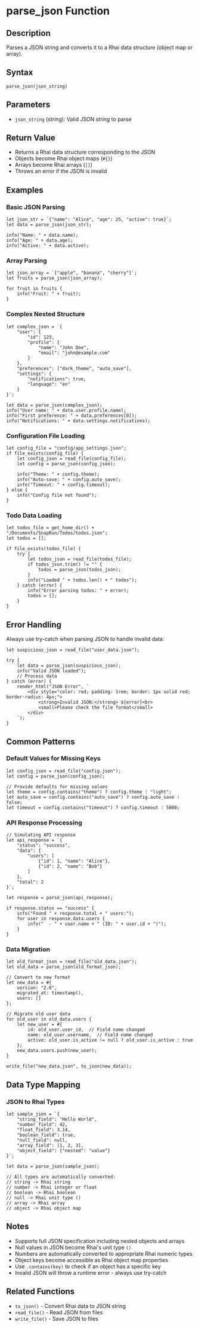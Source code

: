 # parse_json Function

## Description
Parses a JSON string and converts it to a Rhai data structure (object map or array).

## Syntax
```rhai
parse_json(json_string)
```

## Parameters
- `json_string` (string): Valid JSON string to parse

## Return Value
- Returns a Rhai data structure corresponding to the JSON
- Objects become Rhai object maps (`#{}`)
- Arrays become Rhai arrays (`[]`)
- Throws an error if the JSON is invalid

## Examples

### Basic JSON Parsing
```rhai
let json_str = `{"name": "Alice", "age": 25, "active": true}`;
let data = parse_json(json_str);

info("Name: " + data.name);
info("Age: " + data.age);
info("Active: " + data.active);
```

### Array Parsing
```rhai
let json_array = `["apple", "banana", "cherry"]`;
let fruits = parse_json(json_array);

for fruit in fruits {
    info("Fruit: " + fruit);
}
```

### Complex Nested Structure
```rhai
let complex_json = `{
    "user": {
        "id": 123,
        "profile": {
            "name": "John Doe",
            "email": "john@example.com"
        }
    },
    "preferences": ["dark_theme", "auto_save"],
    "settings": {
        "notifications": true,
        "language": "en"
    }
}`;

let data = parse_json(complex_json);
info("User name: " + data.user.profile.name);
info("First preference: " + data.preferences[0]);
info("Notifications: " + data.settings.notifications);
```

### Configuration File Loading
```rhai
let config_file = "config/app_settings.json";
if file_exists(config_file) {
    let config_json = read_file(config_file);
    let config = parse_json(config_json);
    
    info("Theme: " + config.theme);
    info("Auto-save: " + config.auto_save);
    info("Timeout: " + config.timeout);
} else {
    info("Config file not found");
}
```

### Todo Data Loading
```rhai
let todos_file = get_home_dir() + "/Documents/SnapRun/Todos/todos.json";
let todos = [];

if file_exists(todos_file) {
    try {
        let todos_json = read_file(todos_file);
        if todos_json.trim() != "" {
            todos = parse_json(todos_json);
        }
        info("Loaded " + todos.len() + " todos");
    } catch (error) {
        info("Error parsing todos: " + error);
        todos = [];
    }
}
```

## Error Handling
Always use try-catch when parsing JSON to handle invalid data:

```rhai
let suspicious_json = read_file("user_data.json");

try {
    let data = parse_json(suspicious_json);
    info("Valid JSON loaded");
    // Process data
} catch (error) {
    render_html("JSON Error", `
        <div style="color: red; padding: 1rem; border: 1px solid red; border-radius: 4px;">
            <strong>Invalid JSON:</strong> ${error}<br>
            <small>Please check the file format</small>
        </div>
    `);
}
```

## Common Patterns

### Default Values for Missing Keys
```rhai
let config_json = read_file("config.json");
let config = parse_json(config_json);

// Provide defaults for missing values
let theme = config.contains("theme") ? config.theme : "light";
let auto_save = config.contains("auto_save") ? config.auto_save : false;
let timeout = config.contains("timeout") ? config.timeout : 5000;
```

### API Response Processing
```rhai
// Simulating API response
let api_response = `{
    "status": "success",
    "data": {
        "users": [
            {"id": 1, "name": "Alice"},
            {"id": 2, "name": "Bob"}
        ]
    },
    "total": 2
}`;

let response = parse_json(api_response);

if response.status == "success" {
    info("Found " + response.total + " users:");
    for user in response.data.users {
        info("  - " + user.name + " (ID: " + user.id + ")");
    }
}
```

### Data Migration
```rhai
let old_format_json = read_file("old_data.json");
let old_data = parse_json(old_format_json);

// Convert to new format
let new_data = #{
    version: "2.0",
    migrated_at: timestamp(),
    users: []
};

// Migrate old user data
for old_user in old_data.users {
    let new_user = #{
        id: old_user.user_id,  // Field name changed
        name: old_user.username,  // Field name changed
        active: old_user.is_active != null ? old_user.is_active : true
    };
    new_data.users.push(new_user);
}

write_file("new_data.json", to_json(new_data));
```

## Data Type Mapping

### JSON to Rhai Types
```rhai
let sample_json = `{
    "string_field": "Hello World",
    "number_field": 42,
    "float_field": 3.14,
    "boolean_field": true,
    "null_field": null,
    "array_field": [1, 2, 3],
    "object_field": {"nested": "value"}
}`;

let data = parse_json(sample_json);

// All types are automatically converted:
// string -> Rhai string
// number -> Rhai integer or float
// boolean -> Rhai boolean  
// null -> Rhai unit type ()
// array -> Rhai array
// object -> Rhai object map
```

## Notes
- Supports full JSON specification including nested objects and arrays
- Null values in JSON become Rhai's unit type `()`
- Numbers are automatically converted to appropriate Rhai numeric types
- Object keys become accessible as Rhai object map properties
- Use `.contains(key)` to check if an object has a specific key
- Invalid JSON will throw a runtime error - always use try-catch

## Related Functions
- `to_json()` - Convert Rhai data to JSON string
- `read_file()` - Read JSON from files
- `write_file()` - Save JSON to files
